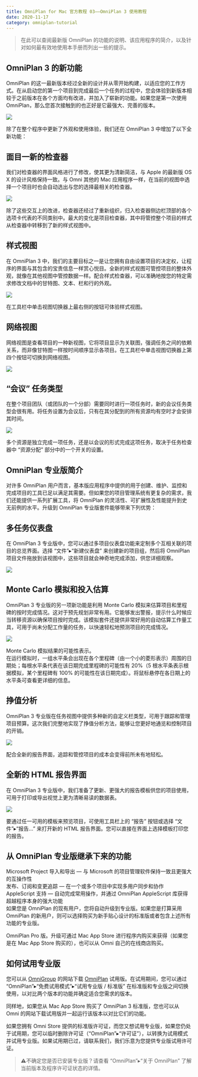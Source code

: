 ```yaml
---
title: OmniPlan for Mac 官方教程 03——OmniPlan 3 使用教程
date: 2020-11-17
category: omniplan-tutorial
---
```




> 在此可以查阅最新版 OmniPlan 的功能的说明、该应用程序的简介，以及针对如何最有效地使用本手册而列出一些的提示。

OmniPlan 3 的新功能
---------------

OmniPlan 的这一最新版本经过全新的设计并从零开始构建，以适应您的工作方式。在从启动您的第一个项目到完成最后一个任务的过程中，您会体验到新版本相较于之前版本在各个方面均有改进，并加入了崭新的功能。如果您是第一次使用 OmniPlan，那么您首次接触到的也正好是它最强大、完善的版本。

[![](https://gitee.com/eric-zeng/image/raw/master/picBed/image/png/Khf0LO1605599762254.png)](http://www.lichangtai.com/wp-content/uploads/2016/12/op3mac_ch01_01_welcome1.png)

除了在整个程序中更新了外观和使用体验，我们还在 OmniPlan 3 中增加了以下全新功能：

面目一新的检查器
--------

我们对检查器的界面风格进行了修改，使其更为清新简洁，与 Apple 的最新版 OS X 的设计风格保持一致。与 Omni 其他的 Mac 应用程序一样，在当前的视图中选择一个项目时也会自动选出与您的选择最相关的检查器。

[![](https://gitee.com/eric-zeng/image/raw/master/picBed/image/png/X61mvp1605599762320.png)](http://www.lichangtai.com/wp-content/uploads/2016/12/op3mac_ch01_05_inspectorredesign.png)

除了这些交互上的改进，检查器还经过了重新组织，归入检查器侧边栏顶部的各个选项卡代表的不同类别中。最大的变化是项目检查器，其中将管控整个项目的样式从检查器中转移到了新的样式视图中。

样式视图
----

在 OmniPlan 3 中，我们的主要目标之一是让您拥有自由设置项目的决定权，让程序的界面与其包含的宝贵信息一样赏心悦目。全新的样式视图可管控项目的整体外观，就像在其他视图中管控数据一样。配合样式检查器，可以准确地按您的特定需求修改文档中的甘特图、文本、栏和行的外观。

[![](https://gitee.com/eric-zeng/image/raw/master/picBed/image/png/tnE0J01605599762426.png)](http://www.lichangtai.com/wp-content/uploads/2016/12/op3mac_ch01_06_stylesviewgantt-e1481216558401.png)

在工具栏中单击视图切换器上最右侧的按钮可体验样式视图。

网络视图
----

网络视图是查看项目的一种新视图，它将项目显示为关联图，强调任务之间的依赖关系，而非像甘特图一样按时间顺序显示各项目。在工具栏中单击视图切换器上第四个按钮可切换到网络视图。

[![](https://gitee.com/eric-zeng/image/raw/master/picBed/image/png/r1OT8G1605599762834.png)](http://www.lichangtai.com/wp-content/uploads/2016/12/op3mac_ch01_03_networkview.png)

“会议” 任务类型
---------

在整个项目团队（或团队的一个分部）需要同时进行一项任务时，新的会议任务类型会很有用。将任务设置为会议后，只有在其分配到的所有资源均有空时才会安排其时间。

[![](https://gitee.com/eric-zeng/image/raw/master/picBed/image/png/Qf3Vxb1605599762963.png)](http://www.lichangtai.com/wp-content/uploads/2016/12/op3mac_ch01_08_meetingtasktype.png)

多个资源是独立完成一项任务，还是以会议的形式完成这项任务，取决于任务检查器中 “资源分配” 部分中的一个开关的设置。

OmniPlan 专业版简介
--------------

对许多 OmniPlan 用户而言，基本版应用程序中提供的用于创建、维护、监控和完成项目的工具已足以满足其需要。但如果您的项目管理系统有更复杂的需求，我们还能提供一系列扩展工具，将 OmniPlan 的灵活性、可扩展性及性能提升到史无前例的水平。升级到 OmniPlan 专业版套件能够带来下列优势：

多任务仪表盘
------

在 OmniPlan 3 专业版中，您可以通过多项目仪表盘功能来定制多个互相关联的项目的总览界面。选择 “文件”▸“新建仪表盘” 来创建新的项目组，然后将 OmniPlan 项目文件拖放到该视图中，这些项目就会神奇地完成添加，供您详细观察。

[![](https://gitee.com/eric-zeng/image/raw/master/picBed/image/png/KwVcnF1605599763065.png)](http://www.lichangtai.com/wp-content/uploads/2016/12/op3mac_ch05_03_dashboardviewmenu.png)

Monte Carlo 模拟和投入估算
-------------------

OmniPlan 3 专业版的另一项新功能是利用 Monte Carlo 模拟来估算项目和里程碑的按时完成情况。这对于预先规划非常有用。它能够发出警报，提示什么时候应当转移资源以确保项目按时完成。该模拟套件还提供非常好用的自动估算工作量工具，可用于尚未分配工作量的任务，以快速轻松地预测项目的完成情况。

[![](https://gitee.com/eric-zeng/image/raw/master/picBed/image/png/9dogWI1605599763076.png)](http://www.lichangtai.com/wp-content/uploads/2016/12/op3mac_ch01_09_montecarlo.png)

Monte Carlo 模拟结果的可能性表示。  
在运行模拟时，一组水平条会出现在各个里程碑（由一个小的菱形表示）周围的日期处；每根水平条代表在该日期完成里程碑的可能性有 20%（5 根水平条表示根据模拟，某个里程碑有 100% 的可能性在该日期完成）。将鼠标悬停在各日期上的水平条可查看更详细的信息。

挣值分析
----

OmniPlan 3 专业版在任务视图中提供多种新的自定义栏类型，可用于跟踪和管理项目预算。这次我们完整地实现了挣值分析方法，能够让您更好地通览和控制项目的开销。

[![](https://gitee.com/eric-zeng/image/raw/master/picBed/image/png/AVKop51605599763144.png)](http://www.lichangtai.com/wp-content/uploads/2016/12/op3mac_ch01_10_evasample.png)

配合全新的报告界面，追踪和管控项目的成本会变得前所未有地轻松。

全新的 HTML 报告界面
-------------

在 OmniPlan 3 专业版中，我们准备了更新、更强大的报告模板供您的项目使用，可用于打印或导出视觉上更为清晰易读的数据表。

[![](https://gitee.com/eric-zeng/image/raw/master/picBed/image/png/idzszD1605599763065.png)](http://www.lichangtai.com/wp-content/uploads/2016/12/op3mac_ch01_07_reportswindow.png)

要通过任一可用的模板来预览项目，可使用工具栏上的 “报告” 按钮或选择 “文件”▸“报告…” 来打开新的 HTML 报告界面。您可以直接在界面上选择模板打印您的报告。

从 OmniPlan 专业版继承下来的功能
---------------------

Microsoft Project 导入和导出 — 与 Microsoft 的项目管理软件保持一致且更强大的互操作性  
发布、订阅和变更追踪 — 在一个或多个项目中实现多用户同步和协作  
AppleScript 支持 — 自动完成常用操作，并通过 OmniPlan AppleScript 库获得超越程序本身的强大功能  
如果您是 OmniPlan 的现有用户，您将自动升级到专业版。如果您是打算采用 OmniPlan 的新用户，则可以选择购买为新手贴心设计的标准版或者包含上述所有功能的专业版。

OmniPlan Pro 版。升级可通过 Mac App Store 进行程序内购买来获得（如果您是在 Mac App Store 购买的），也可以从 Omni 自己的在线商店购买。

如何试用专业版
-------

您可以从 [OmniGroup](https://www.omnigroup.com/ "Omnigroup") 的网站下载 [OmniPlan](https://www.omnigroup.com/omniplan "Omniplan") 试用版。在试用期间，您可以通过 “OmniPlan”▸“免费试用模式”▸“试用专业版 / 标准版” 在标准版和专业版之间切换使用，以对比两个版本的功能并确定适合您需求的版本。

同样地，如果您从 Mac App Store 购买了 OmniPlan 3 标准版，您也可以从 Omni 的网站下载试用版并一起运行该版本以对比它们的功能。

如果您拥有 Omni Store 提供的标准版许可证，而您又想试用专业版，如果您仍处于试用期，您可以临时删除许可证（“OmniPlan”▸“许可证”），以转换为试用模式并试用专业版。如果试用期已过，请联系我们，我们乐意为您提供专业版试用许可证。

> ⚠️不确定您是否已安装专业版？请查看 “OmniPlan”▸“关于 OmniPlan” 了解当前版本及程序许可证状态的详情。

